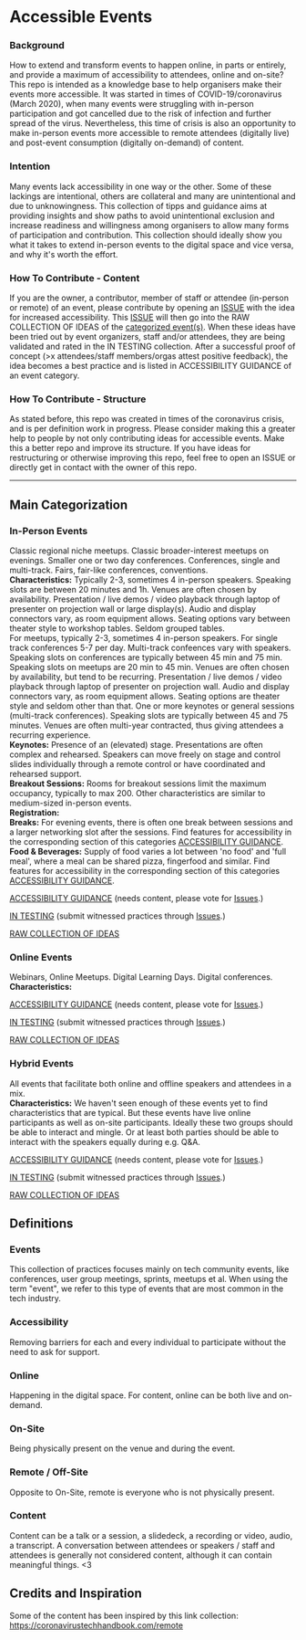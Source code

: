 # Accessible Events

### Background
How to extend and transform events to happen online, in parts or entirely, and provide a maximum of accessibility to attendees, online and on-site? This repo is intended as a knowledge base to help organisers make their events more accessible. It was started in times of COVID-19/coronavirus (March 2020), when many events were struggling with in-person participation and got cancelled due to the risk of infection and further spread of the virus. Nevertheless, this time of crisis is also an opportunity to make in-person events more accessible to remote attendees (digitally live) and post-event consumption (digitally on-demand) of content.

### Intention
Many events lack accessibility in one way or the other. Some of these lackings are intentional, others are collateral and many are unintentional and due to unknowingness. This collection of tipps and guidance aims at providing insights and show paths to avoid unintentional exclusion and increase readiness and willingness among organisers to allow many forms of participation and contribution. This collection should ideally show you what it takes to extend in-person events to the digital space and vice versa, and why it's worth the effort. 

### How To Contribute - Content
If you are the owner, a contributor, member of staff or attendee (in-person or remote) of an event, please contribute by opening an [ISSUE](/issues) with the idea for increased accessibility. This [ISSUE](/issues) will then go into the RAW COLLECTION OF IDEAS of the [categorized event(s)](/categories). 
When these ideas have been tried out by event organizers, staff and/or attendees, they are being validated and rated in the IN TESTING collection. After a successful proof of concept (>x attendees/staff members/orgas attest positive feedback), the idea becomes a best practice and is listed in ACCESSIBILITY GUIDANCE of an event category.


### How To Contribute - Structure
As stated before, this repo was created in times of the coronavirus crisis, and is per definition work in progress. Please consider making this a greater help to people by not only contributing ideas for accessible events. Make this a better repo and improve its structure. If you have ideas for restructuring or otherwise improving this repo, feel free to open an ISSUE or directly get in contact with the owner of this repo.

---

## Main Categorization
### In-Person Events
Classic regional niche meetups. Classic broader-interest meetups on evenings. Smaller one or two day conferences. Conferences, single and multi-track. Fairs, fair-like conferences, conventions.    
 **Characteristics:** Typically 2-3, sometimes 4 in-person speakers. Speaking slots are between 20 minutes and 1h. Venues are often chosen by availability. Presentation / live demos / video playback through laptop of presenter on projection wall or large display(s). Audio and display connectors vary, as room equipment allows. Seating options vary between theater style to workshop tables. Seldom grouped tables.  
 For meetups, typically 2-3, sometimes 4 in-person speakers. For single track conferences 5-7 per day. Multi-track confeences vary with speakers. Speaking slots on conferences are typically between 45 min and 75 min. Speaking slots on meetups are 20 min to 45 min. Venues are often chosen by availability, but tend to be recurring. Presentation / live demos / video playback through laptop of presenter on projection wall. Audio and display connectors vary, as room equipment allows. Seating options are theater style and seldom other than that.
 One or more keynotes or general sessions (multi-track conferences). Speaking slots are typically between 45 and 75 minutes. Venues are often multi-year contracted, thus giving attendees a recurring experience.   
 **Keynotes:** Presence of an (elevated) stage. Presentations are often complex and rehearsed. Speakers can move freely on stage and control slides individually through a remote control or have coordinated and rehearsed support.  
 **Breakout Sessions:** Rooms for breakout sessions limit the maximum occupancy, typically to max 200. Other characteristics are similar to medium-sized in-person events.  
 **Registration:**   
 **Breaks:** For evening events, there is often one break between sessions and a larger networking slot after the sessions. Find features for accessibility in the corresponding section of this categories [ACCESSIBILITY GUIDANCE](categories/in-person_events/ACCESSIBILITY_GUIDANCE.md#Breaks).     
 **Food & Beverages:** Supply of food varies a lot between 'no food' and 'full meal', where a meal can be shared pizza, fingerfood and similar. Find features for accessibility in the corresponding section of this categories [ACCESSIBILITY GUIDANCE](categories/in-person_events/ACCESSIBILITY_GUIDANCE.md#FoodAndBeverages).  

[ACCESSIBILITY GUIDANCE](categories/in-person_events/ACCESSIBILITY_GUIDANCE.md) (needs content, please vote for [Issues](issues).)

[IN TESTING](categories/in-person_events/IN_TESTING.md) (submit witnessed practices through [Issues](issues).)

[RAW COLLECTION OF IDEAS](categories/in-person_events/RAW_COLLECTION_OF_IDEAS.md)

### Online Events 
Webinars, Online Meetups. Digital Learning Days. Digital conferences.
 **Characteristics:**  

[ACCESSIBILITY GUIDANCE](categories/online_events/ACCESSIBILITY_GUIDANCE.md) (needs content, please vote for [Issues](issues).)

[IN TESTING](categories/online_events/IN_TESTING.md) (submit witnessed practices through [Issues](issues).)

[RAW COLLECTION OF IDEAS](categories/online_events/RAW_COLLECTION_OF_IDEAS.md)

### Hybrid Events
All events that facilitate both online and offline speakers and attendees in a mix.  
 **Characteristics:**  We haven't seen enough of these events yet to find characteristics that are typical. But these events have live online participants as well as on-site participants. Ideally these two groups should be able to interact and mingle. Or at least both parties should be able to interact with the speakers equally during e.g. Q&A.

[ACCESSIBILITY GUIDANCE](categories/hybrid_events/ACCESSIBILITY_GUIDANCE.md) (needs content, please vote for [Issues](issues).)

[IN TESTING](categories/hybrid_events/IN_TESTING.md) (submit witnessed practices through [Issues](issues).)

[RAW COLLECTION OF IDEAS](categories/hybrid_events/RAW_COLLECTION_OF_IDEAS.md)

## Definitions

### Events
This collection of practices focuses mainly on tech community events, like conferences, user group meetings, sprints, meetups et al. When using the term "event", we refer to this type of events that are most common in the tech industry.

### Accessibility
Removing barriers for each and every individual to participate without the need to ask for support.

### Online
Happening in the digital space. For content, online can be both live and on-demand.

### On-Site
Being physically present on the venue and during the event.

### Remote / Off-Site
Opposite to On-Site, remote is everyone who is not physically present.

### Content
Content can be a talk or a session, a slidedeck, a recording or video, audio, a transcript. A conversation between attendees or speakers / staff and attendees is generally not considered content, although it can contain meaningful things. <3


## Credits and Inspiration
Some of the content has been inspired by this link collection: https://coronavirustechhandbook.com/remote

